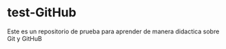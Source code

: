 
# test-GitHub
Este es un repositorio de prueba para aprender de manera didactica sobre Git y GitHuB

